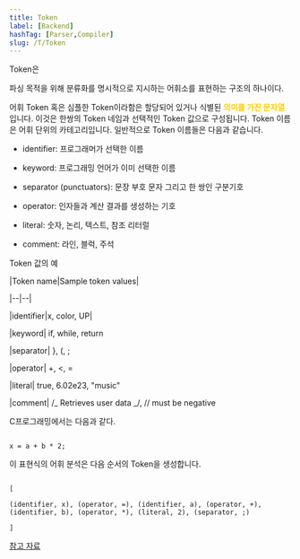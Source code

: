 ```yaml
---
title: Token
label: [Backend]
hashTag: [Parser,Compiler]
slug: /T/Token
---
```

Token은 <span style='color:#FFCC00; font-weight:bold;'>

파싱 목적</span>을 위해 분류화를 명시적으로 지시하는 어휘소를 표현하는 구조의 하나이다.

어휘 Token 혹은 심플한 Token이라함은 할당되어 있거나 식별된 <span style='color:#FFCC00; font-weight:bold;'>의미를 가진 문자열</span> 입니다. 이것은 한쌍의 Token 네임과 선택적인 Token 값으로 구성됩니다. Token 이름은 어휘 단위의 카테고리입니다. 일반적으로 Token 이름들은 다음과 같습니다.

- identifier: 프로그래머가 선택한 이름

- keyword: 프로그래밍 언어가 이미 선택한 이름

- separator (punctuators): 문장 부호 문자 그리고 한 쌍인 구분기호

- operator: 인자들과 계산 결과를 생성하는 기호

- literal: 숫자, 논리, 텍스트, 참조 리터럴

- comment: 라인, 블럭, 주석

Token 값의 예

|Token name|Sample token values|

|--|--|

|identifier|x, color, UP|

|keyword| if, while, return

|separator| }, (, ;

|operator| +, <, =

|literal| true, 6.02e23, "music"

|comment| /_ Retrieves user data _/, // must be negative

C프로그래밍에서는 다음과 같다.

```

x = a + b * 2;

```

이 표현식의 어휘 분석은 다음 순서의 Token을 생성합니다.

```

[

(identifier, x), (operator, =), (identifier, a), (operator, +), (identifier, b), (operator, *), (literal, 2), (separator, ;)

]

```

<a href="https://en.wikipedia.org/wiki/Lexical_analysis#Token">참고 자료</a>
